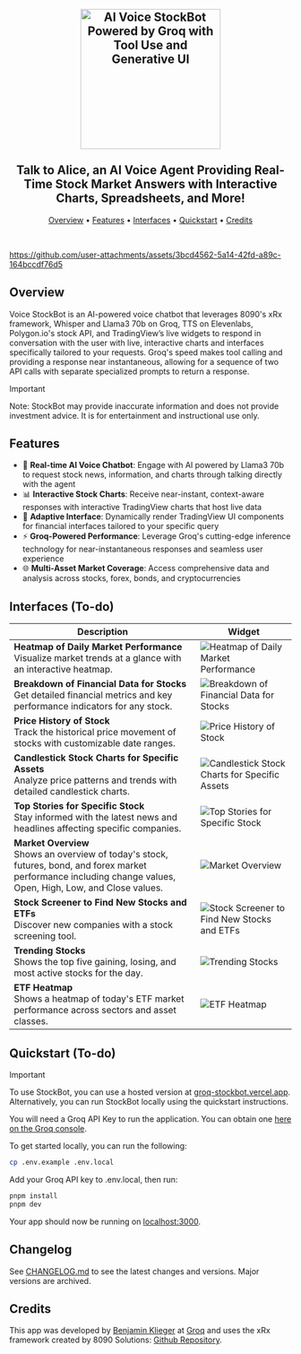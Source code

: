 <h2 align="center">
 <br>
 <img src="https://i.imgur.com/f1C7EdN.png" alt="AI Voice StockBot Powered by Groq with Tool Use and Generative UI" width="250">
 <br>
 <br>
Talk to Alice, an AI Voice Agent Providing Real-Time Stock Market Answers with Interactive Charts, Spreadsheets, and More!
 <br>
</h2>

<p align="center">
 <a href="#Overview">Overview</a> •
 <a href="#Features">Features</a> •
  <a href="#Interfaces">Interfaces</a> •
 <a href="#Quickstart">Quickstart</a> •
 <a href="#Credits">Credits</a>
</p>

<br>


https://github.com/user-attachments/assets/3bcd4562-5a14-42fd-a89c-164bccdf76d5


## Overview

Voice StockBot is an AI-powered voice chatbot that leverages 8090's xRx framework, Whisper and Llama3 70b on Groq, TTS on Elevenlabs, Polygon.io's stock API, and TradingView’s live widgets to respond in conversation with the user with live, interactive charts and interfaces specifically tailored to your requests. Groq's speed makes tool calling and providing a response near instantaneous, allowing for a sequence of two API calls with separate specialized prompts to return a response.

> [!IMPORTANT]
>  Note: StockBot may provide inaccurate information and does not provide investment advice. It is for entertainment and instructional use only.

## Features

- 🤖 **Real-time AI Voice Chatbot**: Engage with AI powered by Llama3 70b to request stock news, information, and charts through talking directly with the agent
- 📊 **Interactive Stock Charts**: Receive near-instant, context-aware responses with interactive TradingView charts that host live data
- 🔄 **Adaptive Interface**: Dynamically render TradingView UI components for financial interfaces tailored to your specific query
- ⚡ **Groq-Powered Performance**: Leverage Groq's cutting-edge inference technology for near-instantaneous responses and seamless user experience
- 🌐 **Multi-Asset Market Coverage**: Access comprehensive data and analysis across stocks, forex, bonds, and cryptocurrencies

## Interfaces (To-do)
| Description | Widget |
|-------------|--------|
| **Heatmap of Daily Market Performance**<br>Visualize market trends at a glance with an interactive heatmap. | ![Heatmap of Daily Market Performance](https://github.com/user-attachments/assets/2e3919a3-280b-4be4-adcd-a1ff636bff3e) |
| **Breakdown of Financial Data for Stocks**<br>Get detailed financial metrics and key performance indicators for any stock. | ![Breakdown of Financial Data for Stocks](https://github.com/user-attachments/assets/c1c32dac-8295-4efb-ac1e-2eea8a89e7db) |
| **Price History of Stock**<br>Track the historical price movement of stocks with customizable date ranges. | ![Price History of Stock](https://github.com/user-attachments/assets/f588068e-4d95-4188-96fd-866d355c993e) |
| **Candlestick Stock Charts for Specific Assets**<br>Analyze price patterns and trends with detailed candlestick charts. | ![Candlestick Stock Charts for Specific Assets](https://github.com/user-attachments/assets/ce9ea4a8-a1fe-4ce7-be60-3f5d64d50ced) |
| **Top Stories for Specific Stock**<br>Stay informed with the latest news and headlines affecting specific companies. | ![Top Stories for Specific Stock](https://github.com/user-attachments/assets/fa0693f4-8eca-4d5c-90e7-42afda0d8acc) |
| **Market Overview**<br>Shows an overview of today's stock, futures, bond, and forex market performance including change values, Open, High, Low, and Close values. | ![Market Overview](https://github.com/user-attachments/assets/79048f3b-9153-41f9-8de5-6b3d45f331dd) |
| **Stock Screener to Find New Stocks and ETFs**<br>Discover new companies with a stock screening tool. | ![Stock Screener to Find New Stocks and ETFs](https://github.com/user-attachments/assets/8ecadec9-69a1-4e18-a9fe-7b30df9f6ff5) |
| **Trending Stocks**<br>Shows the top five gaining, losing, and most active stocks for the day. | ![Trending Stocks](https://github.com/user-attachments/assets/848c1ebf-7828-4116-a041-6f0ba7156bd5) |
| **ETF Heatmap**<br>Shows a heatmap of today's ETF market performance across sectors and asset classes. | ![ETF Heatmap](https://github.com/user-attachments/assets/cb2b29d9-acb7-4c8f-90c7-0390e72907f6) |

## Quickstart (To-do)

> [!IMPORTANT]
> To use StockBot, you can use a hosted version at [groq-stockbot.vercel.app](https://groq-stockbot.vercel.app/).
> Alternatively, you can run StockBot locally using the quickstart instructions.


You will need a Groq API Key to run the application. You can obtain one [here on the Groq console](https://console.groq.com/keys).

To get started locally, you can run the following:

```bash
cp .env.example .env.local
```

Add your Groq API key to .env.local, then run:

```bash
pnpm install
pnpm dev
```

Your app should now be running on [localhost:3000](http://localhost:3000/).

## Changelog

See [CHANGELOG.md](CHANGELOG.md) to see the latest changes and versions. Major versions are archived.

## Credits

This app was developed by [Benjamin Klieger](https://x.com/benjaminklieger) at [Groq](https://groq.com) and uses the xRx framework created by 8090 Solutions: [Github Repository](https://github.com/8090-inc/xrx-core).
